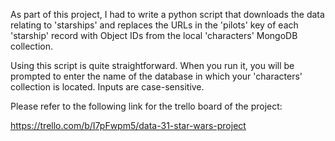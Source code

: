 As part of this project, I had to write a python script that downloads the data relating to 'starships' and replaces the URLs in the 'pilots' key of each 'starship' record with Object IDs from the local 'characters' MongoDB collection.

Using this script is quite straightforward. When you run it, you will be prompted to enter the name of the database in which your 'characters' collection is located. Inputs are case-sensitive.

Please refer to the following link for the trello board of the project:

https://trello.com/b/I7pFwpm5/data-31-star-wars-project